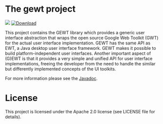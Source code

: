 # The gewt project

[![](https://github.com/esoco/gewt/workflows/Java%20CI/badge.svg)](https://github.com/esoco/gewt/actions)
[![Download](https://api.bintray.com/packages/esoco/sdack/gewt/images/download.svg)](https://bintray.com/esoco/sdack/gewt/_latestVersion)

This project contains the GEWT library which provides a generic user interface abstraction that wraps the open source Google Web Toolkit (GWT) for the actual user interface implementation. GEWT has the same API as EWT, a Java desktop user interface framework. GEWT makes it possible to build platform-independent user interfaces. Another important aspect of (G)EWT is that it provides a very simple and unified API for user interface implementations, freeing the developer from the need to handle the similar but differently implemented concepts of the UI toolkits.

 For more information please see the [Javadoc](http://esoco.github.io/gewt/javadoc/).

# License

This project is licensed under the Apache 2.0 license (see LICENSE file for details).  